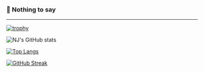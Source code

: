 ### 👋 Nothing to say

<!--
**chainlito/chainlito** is a ✨ _special_ ✨ repository because its `README.md` (this file) appears on your GitHub profile.

Here are some ideas to get you started:

- 🔭 I’m currently working on ...
- 🌱 I’m currently learning ...
- 👯 I’m looking to collaborate on ...
- 🤔 I’m looking for help with ...
- 💬 Ask me about ...
- 📫 How to reach me: ...
- 😄 Pronouns: ...
- ⚡ Fun fact: ...
-->


-----------------------------------------------------------------------------------------------------
[![trophy](https://github-profile-trophy.vercel.app/?username=chainlito&theme=nord&title=MultipleLang,Orgnanizations,Joined2020,Repo,PR)](https://github.com/ryo-ma/github-profile-trophy)

![NJ's GitHub stats](https://github-readme-stats.vercel.app/api?username=chainlito&show_icons=true&theme=tokyonight)

[![Top Langs](https://github-readme-stats.vercel.app/api/top-langs/?username=chainlito&layout=compact&langs_count=8&theme=tokyonight)](https://github.com/anuraghazra/github-readme-stats)

[![GitHub Streak](http://github-readme-streak-stats.herokuapp.com?user=chainlito&theme=tokyonight&hide_border=true&date_format=M%20j%5B%2C%20Y%5D)](https://git.io/streak-stats)
